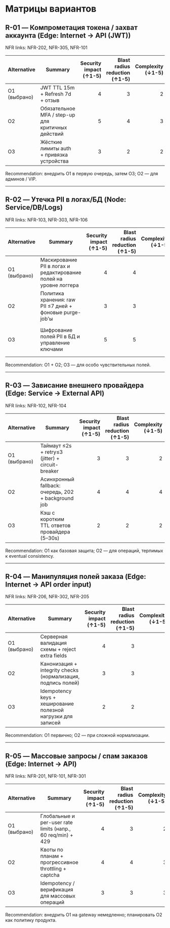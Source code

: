 # Матрицы вариантов

## R-01 — Компрометация токена / захват аккаунта (Edge: Internet → API (JWT))
NFR links: NFR-202, NFR-305, NFR-101

| Alternative | Summary | Security impact (↑1-5) | Blast radius reduction (↑1-5) | Complexity (↓1-5) | Time-to-mitigate (↓1-5) | Dependencies (↓1-5) | Benefit | Cost | Net | Notes |
| ------------ | ---------------- | ---------------------: | ---------------------------: | ----------------: | ----------------------: | ------------------: | ------: | ----: | ---: | ----- |
| O1 (выбрано) | JWT TTL 15m + Refresh 7d + отзыв | 4 | 3 | 2 | 2 | 2 | 7 | 6 | +1 | Быстрый запуск, паттерн 1 |
| O2 | Обязательное MFA / step-up для критичных действий | 5 | 4 | 3 | 3 | 2 | 9 | 8 | +1 | Высокая безопасность, ухудшение UX |
| O3 | Жёсткие лимиты auth + привязка устройства | 3 | 2 | 2 | 1 | 2 | 5 | 5 | 0 | Снижает brute-force, операционная нагрузка |

Recommendation: внедрить O1 в первую очередь, затем O3; O2 — для админов / VIP.

---

## R-02 — Утечка PII в логах/БД (Node: Service/DB/Logs)
NFR links: NFR-103, NFR-303, NFR-106

| Alternative | Summary | Security impact (↑1-5) | Blast radius reduction (↑1-5) | Complexity (↓1-5) | Time-to-mitigate (↓1-5) | Dependencies (↓1-5) | Benefit | Cost | Net | Notes |
| ------------ | ---------------- | ---------------------: | ---------------------------: | ----------------: | ----------------------: | ------------------: | ------: | ----: | ---: | ----- |
| O1 (выбрано) | Маскирование PII в логах и редактирование полей на уровне логгера | 4 | 4 | 2 | 1 | 1 | 8 | 4 | +4 | Быстро и мало зависимостей |
| O2 | Политика хранения: raw PII ≤7 дней + фоновые purge-job'ы | 3 | 3 | 2 | 2 | 2 | 6 | 6 | 0 | Требуется аккуратная реализация очистки |
| O3 | Шифрование полей PII в БД и управление ключами | 5 | 5 | 4 | 4 | 3 | 10 | 11 | -1 | Сильно снижает риск, но дорого/сложно |

Recommendation: O1 + O2; O3 — для особо чувствительных полей.

---

## R-03 — Зависание внешнего провайдера (Edge: Service → External API)
NFR links: NFR-102, NFR-104

| Alternative | Summary | Security impact (↑1-5) | Blast radius reduction (↑1-5) | Complexity (↓1-5) | Time-to-mitigate (↓1-5) | Dependencies (↓1-5) | Benefit | Cost | Net | Notes |
| ------------ | ---------------- | ---------------------: | ---------------------------: | ----------------: | ----------------------: | ------------------: | ------: | ----: | ---: | ----- |
| O1 (выбрано) | Таймаут ≤2s + retry≤3 (jitter) + circuit-breaker | 3 | 3 | 2 | 1 | 1 | 6 | 4 | +2 | Паттерн 6, базовая защита |
| O2 | Асинхронный fallback: очередь, 202 + background job | 4 | 4 | 4 | 3 | 3 | 8 | 10 | -2 | Для non-blocking сценариев; сложнее UX |
| O3 | Кэш с коротким TTL ответов провайдера (5–30s) | 2 | 2 | 2 | 1 | 1 | 4 | 4 | 0 | Уменьшает вызовы, риск устаревших данных |

Recommendation: O1 как базовая защита; O2 — для операций, терпимых к eventual consistency.

---

## R-04 — Манипуляция полей заказа (Edge: Internet → API order input)
NFR links: NFR-206, NFR-302, NFR-205

| Alternative | Summary | Security impact (↑1-5) | Blast radius reduction (↑1-5) | Complexity (↓1-5) | Time-to-mitigate (↓1-5) | Dependencies (↓1-5) | Benefit | Cost | Net | Notes |
| ------------ | ---------------- | ---------------------: | ---------------------------: | ----------------: | ----------------------: | ------------------: | ------: | ----: | ---: | ----- |
| O1 (выбрано) | Серверная валидация схемы + reject extra fields | 4 | 3 | 2 | 1 | 1 | 7 | 4 | +3 | Паттерн 3, быстрая защита |
| O2 | Канонизация + integrity checks (нормализация, подпись полей) | 3 | 3 | 3 | 2 | 2 | 6 | 7 | -1 | Снижает логические ошибки |
| O3 | Idempotency keys + хеширование полезной нагрузки для записей | 2 | 2 | 2 | 2 | 1 | 4 | 5 | -1 | Защита от повторов/дубликатов |

Recommendation: O1 первично; O2 — при сложной нормализации.

---

## R-05 — Массовые запросы / спам заказов (Edge: Internet → API)
NFR links: NFR-201, NFR-101, NFR-301

| Alternative | Summary | Security impact (↑1-5) | Blast radius reduction (↑1-5) | Complexity (↓1-5) | Time-to-mitigate (↓1-5) | Dependencies (↓1-5) | Benefit | Cost | Net | Notes |
| ------------ | ---------------- | ---------------------: | ---------------------------: | ----------------: | ----------------------: | ------------------: | ------: | ----: | ---: | ----- |
| O1 (выбрано) | Глобальные и per-user rate limits (напр., 60 req/min) + 429 | 4 | 3 | 2 | 1 | 1 | 7 | 4 | +3 | Быстро через gateway |
| O2 | Квоты по планам + прогрессивное throttling + captcha | 4 | 4 | 3 | 3 | 2 | 8 | 8 | 0 | Долгосрочная продуктовая политика |
| O3 | Idempotency / верификация для массовых операций | 3 | 3 | 3 | 2 | 2 | 6 | 7 | -1 | Для batch endpoint'ов |

Recommendation: внедрить O1 на gateway немедленно; планировать O2 как политику продукта.
